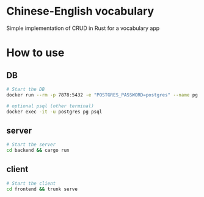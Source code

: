 Chinese-English vocabulary
======
Simple implementation of CRUD in Rust for a vocabulary app


How to use
======

## DB

```sh
# Start the DB
docker run --rm -p 7878:5432 -e "POSTGRES_PASSWORD=postgres" --name pg postgres:14

# optional psql (other terminal)
docker exec -it -u postgres pg psql
```

## server

```sh
# Start the server
cd backend && cargo run
```


## client

```sh
# Start the client
cd frontend && trunk serve
```